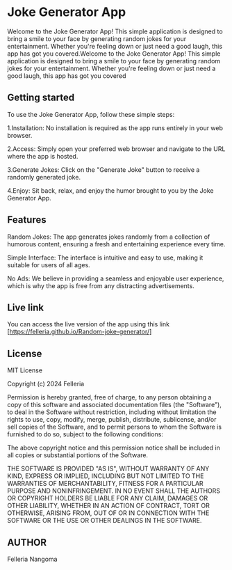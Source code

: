 # Joke Generator App

Welcome to the Joke Generator App! This simple application is designed to bring a smile to your face by generating random jokes for your entertainment. Whether you're feeling down or just need a good laugh, this app has got you covered.Welcome to the Joke Generator App! This simple application is designed to bring a smile to your face by generating random jokes for your entertainment. Whether you're feeling down or just need a good laugh, this app has got you covered

## Getting started 
To use the Joke Generator App, follow these simple steps:

1.Installation: No installation is required as the app runs entirely in your web browser.

2.Access: Simply open your preferred web browser and navigate to the URL where the app is hosted.

3.Generate Jokes: Click on the "Generate Joke" button to receive a randomly generated joke.

4.Enjoy: Sit back, relax, and enjoy the humor brought to you by the Joke Generator App.

## Features

Random Jokes: The app generates jokes randomly from a collection of humorous content, ensuring a fresh and entertaining experience every time.

Simple Interface: The interface is intuitive and easy to use, making it suitable for users of all ages.

No Ads: We believe in providing a seamless and enjoyable user experience, which is why the app is free from any distracting advertisements.

## Live link
You can access the live version of the app using this link
[https://felleria.github.io/Random-joke-generator/]

## License
MIT License

Copyright (c) 2024 Felleria

Permission is hereby granted, free of charge, to any person obtaining a copy
of this software and associated documentation files (the "Software"), to deal
in the Software without restriction, including without limitation the rights
to use, copy, modify, merge, publish, distribute, sublicense, and/or sell
copies of the Software, and to permit persons to whom the Software is
furnished to do so, subject to the following conditions:

The above copyright notice and this permission notice shall be included in all
copies or substantial portions of the Software.

THE SOFTWARE IS PROVIDED "AS IS", WITHOUT WARRANTY OF ANY KIND, EXPRESS OR
IMPLIED, INCLUDING BUT NOT LIMITED TO THE WARRANTIES OF MERCHANTABILITY,
FITNESS FOR A PARTICULAR PURPOSE AND NONINFRINGEMENT. IN NO EVENT SHALL THE
AUTHORS OR COPYRIGHT HOLDERS BE LIABLE FOR ANY CLAIM, DAMAGES OR OTHER
LIABILITY, WHETHER IN AN ACTION OF CONTRACT, TORT OR OTHERWISE, ARISING FROM,
OUT OF OR IN CONNECTION WITH THE SOFTWARE OR THE USE OR OTHER DEALINGS IN THE
SOFTWARE.

## AUTHOR
Felleria Nangoma
